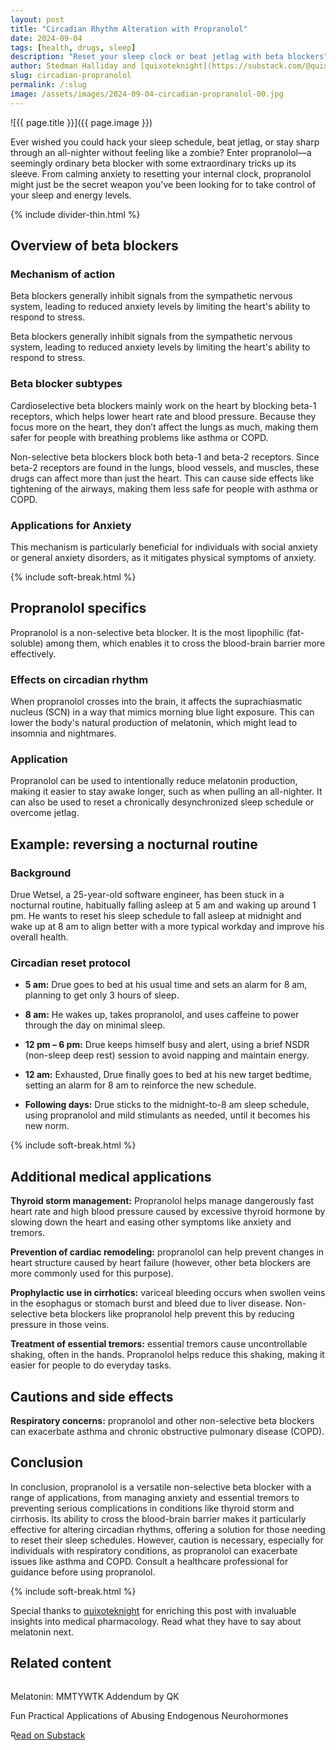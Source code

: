 ```yaml
---
layout: post
title: "Circadian Rhythm Alteration with Propranolol"
date: 2024-09-04
tags: [health, drugs, sleep]
description: "Reset your sleep clock or beat jetlag with beta blockers"
author: Stedman Halliday and [quixoteknight](https://substack.com/@quixoteknight)
slug: circadian-propranolol
permalink: /:slug
image: /assets/images/2024-09-04-circadian-propranolol-00.jpg
---
```


![{{ page.title }}]({{ page.image }})

<p class="mt-200">Ever wished you could hack your sleep schedule, beat jetlag, or stay sharp through an all-nighter without feeling like a zombie? Enter propranolol—a seemingly ordinary beta blocker with some extraordinary tricks up its sleeve. From calming anxiety to resetting your internal clock, propranolol might just be the secret weapon you've been looking for to take control of your sleep and energy levels.</p>

{% include divider-thin.html %}

## Overview of beta blockers

### Mechanism of action

Beta blockers generally inhibit signals from the sympathetic nervous system, leading to reduced anxiety levels by limiting the heart's ability to respond to stress.

Beta blockers generally inhibit signals from the sympathetic nervous system, leading to reduced anxiety levels by limiting the heart's ability to respond to stress.

### Beta blocker subtypes

Cardioselective beta blockers mainly work on the heart by blocking beta-1 receptors, which helps lower heart rate and blood pressure. Because they focus more on the heart, they don’t affect the lungs as much, making them safer for people with breathing problems like asthma or COPD.

Non-selective beta blockers block both beta-1 and beta-2 receptors. Since beta-2 receptors are found in the lungs, blood vessels, and muscles, these drugs can affect more than just the heart. This can cause side effects like tightening of the airways, making them less safe for people with asthma or COPD.

### Applications for Anxiety

This mechanism is particularly beneficial for individuals with social anxiety or general anxiety disorders, as it mitigates physical symptoms of anxiety.

{% include soft-break.html %}

## Propranolol specifics

Propranolol is a non-selective beta blocker. It is the most lipophilic (fat-soluble) among them, which enables it to cross the blood-brain barrier more effectively.

### Effects on circadian rhythm

When propranolol crosses into the brain, it affects the suprachiasmatic nucleus (SCN) in a way that mimics morning blue light exposure. This can lower the body's natural production of melatonin, which might lead to insomnia and nightmares.

### Application

Propranolol can be used to intentionally reduce melatonin production, making it easier to stay awake longer, such as when pulling an all-nighter. It can also be used to reset a chronically desynchronized sleep schedule or overcome jetlag.

## Example: reversing a nocturnal routine

### Background

Drue Wetsel, a 25-year-old software engineer, has been stuck in a nocturnal routine, habitually falling asleep at 5 am and waking up around 1 pm. He wants to reset his sleep schedule to fall asleep at midnight and wake up at 8 am to align better with a more typical workday and improve his overall health.

### Circadian reset protocol

-   **5 am:** Drue goes to bed at his usual time and sets an alarm for 8 am, planning to get only 3 hours of sleep.

-   **8 am:** He wakes up, takes propranolol, and uses caffeine to power through the day on minimal sleep.

-   **12 pm – 6 pm:** Drue keeps himself busy and alert, using a brief NSDR (non-sleep deep rest) session to avoid napping and maintain energy.

-   **12 am:** Exhausted, Drue finally goes to bed at his new target bedtime, setting an alarm for 8 am to reinforce the new schedule.

-   **Following days:** Drue sticks to the midnight-to-8 am sleep schedule, using propranolol and mild stimulants as needed, until it becomes his new norm.

{% include soft-break.html %}

## Additional medical applications

**Thyroid storm management:** Propranolol helps manage dangerously fast heart rate and high blood pressure caused by excessive thyroid hormone by slowing down the heart and easing other symptoms like anxiety and tremors.

**Prevention of cardiac remodeling:** propranolol can help prevent changes in heart structure caused by heart failure (however, other beta blockers are more commonly used for this purpose).

**Prophylactic use in cirrhotics:** variceal bleeding occurs when swollen veins in the esophagus or stomach burst and bleed due to liver disease. Non-selective beta blockers like propranolol help prevent this by reducing pressure in those veins.

**Treatment of essential tremors:** essential tremors cause uncontrollable shaking, often in the hands. Propranolol helps reduce this shaking, making it easier for people to do everyday tasks.

## Cautions and side effects

**Respiratory concerns:** propranolol and other non-selective beta blockers can exacerbate asthma and chronic obstructive pulmonary disease (COPD).

## Conclusion

In conclusion, propranolol is a versatile non-selective beta blocker with a range of applications, from managing anxiety and essential tremors to preventing serious complications in conditions like thyroid storm and cirrhosis. Its ability to cross the blood-brain barrier makes it particularly effective for altering circadian rhythms, offering a solution for those needing to reset their sleep schedules. However, caution is necessary, especially for individuals with respiratory conditions, as propranolol can exacerbate issues like asthma and COPD. Consult a healthcare professional for guidance before using propranolol.

{% include soft-break.html %}

Special thanks to [quixoteknight](https://substack.com/@quixoteknight) for enriching this post with invaluable insights into medical pharmacology. Read what they have to say about melatonin next.

<h2 class="mt-200 text-center">Related content</h2>
<div class="substack-post-embed" style="margin: 0 auto; border-radius: 12px; overflow: hidden"><p lang="en">Melatonin: MMTYWTK Addendum by QK</p><p>Fun Practical Applications of Abusing Endogenous Neurohormones</p><a data-post-link href="https://optimizeeverything.substack.com/p/melatonin-mmtywtk-addendum">Read on Substack</a></div><script async src="https://substack.com/embedjs/embed.js" charset="utf-8"></script>
